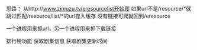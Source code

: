 思路：
从http://www.zimuzu.tv/eresourcelist开始爬
如果url不是/resource/*就跳过匹配/resource/list/*的url存入缓存
没有链接可爬就回到/eresource

一个进程用来抓url，另一个进程用来抓下载链接

排行榜功能
获取剧集信息
获取剧集更新时间
